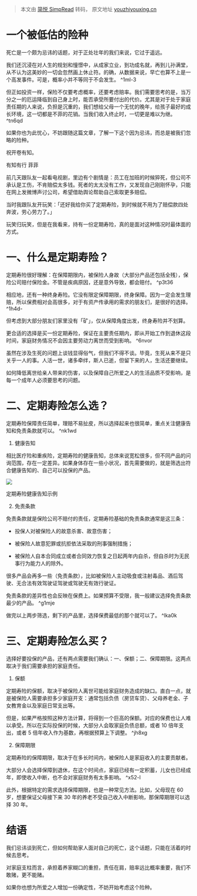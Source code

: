 > 本文由 [简悦 SimpRead](http://ksria.com/simpread/) 转码， 原文地址 [youzhiyouxing.cn](https://youzhiyouxing.cn/n/materials/44)

# 一个被低估的险种

死亡是一个颇为忌讳的话题，对于正处壮年的我们来说，它过于遥远。

我们还沉浸在对人生的规划和憧憬中，从成家立业，到功成名就，再到儿孙满堂，从不认为这美妙的一切会忽然画上休止符。的确，从数据来说，早亡也算不上是一个高发事件。可是，概率小并不等同于不会发生。 ^1ml-3

但正如投资一样，保险不仅要考虑概率，还要考虑赔率。我们需要思考的是，当万分之一的厄运降临到自己身上时，能否承受所要付出的代价。尤其是对于处于家庭责任期的人来说，负担是沉重的，我们想给父母一个无忧的晚年，给孩子最好的成长环境，这一切都是不菲的花销。当我们收入终止时，一切更是难以为继。 ^tn6qd

如果你也为此忧心，不妨跟随这篇文章，了解一下这个因为忌讳，而总是被我们忽略的险种。

祝开卷有知。

有知有行 菲菲

前几天跟队友一起看电视剧，里边有个剧情是：员工在加班的时候猝死，但公司不承认是工伤，不肯赔偿太多钱。死者的太太没有工作，又发现自己刚刚怀孕，只能在网上发微博声讨公司，希望借助舆论帮助自己索取更多赔偿。

当时我跟队友开玩笑：「还好我给你买了定期寿险，到时候就不用为了赔偿款四处奔波，劳心劳力了。」

玩笑归玩笑，但是在我看来，持有一份定期寿险，真的是面对这种情况时最体面的方式。

# 一、什么是定期寿险？


定期寿险很好理解：在保障期限内，被保险人身故（大部分产品还包括全残），保险公司赔付保险金。不管是疾病原因，还是意外导致，都会赔付。 ^p3t36

相应地，还有一种终身寿险。它没有限定保障期限，终身保障。因为一定会发生理赔，所以保费相对会高很多，对于有资产传承用的需求的朋友们，是很好的选择。 ^1h4d-

但考虑到大部分朋友们家里没有「矿」，仅从保障角度出发，终身寿险并不划算。

更合适的选择是买一份定期寿险，保证在主要责任期内，即从开始工作到退休这段时间，家庭财务情况不会因主要劳动力离世而受到影响。 ^6nvor

虽然在涉及生死的问题上谈钱显得俗气，但我们不得不谈。毕竟，生死从来不是只关乎一人的事。人活一世，诸多牵绊，斯人已逝，但留下来的人，生活还要继续。

如何降低离世给亲人带来的伤害，以及保障自己所爱之人的生活品质不受影响，是每一个成年人必须要思考的问题。

# 二、定期寿险怎么选？

定期寿险保障责任简单，理赔不易扯皮，所以选择起来也很简单，重点关注健康告知和免责条款就可以。 ^nk1wd

1.  健康告知

相比医疗险和重疾险，定期寿险的健康告知，总体来说宽松很多，但不同产品的问询范围，存在一定差异。如果身体存在一些小状况，首先需要做的，就是筛选出符合健康告知的、自己可以投保的产品。

![](https://asset.youzhiyouxing.cn/image/2020/08/20/01EG4Y1F0V050XNQQTQ2KQCJYV.png)

定期寿险健康告知示例

2.  免责条款

免责条款就是保险公司不赔付的责任，定期寿险基础的免责条款通常是这三条：

*   投保人对被保险人的故意杀害、故意伤害；  
    
*   被保险人故意犯罪或抗拒依法采取的刑事强制措施；  
    
*   被保险人自本合同成立或者合同效力恢复之日起两年内自杀，但自杀时为无民事行为能力人的除外。

很多产品会再多一些（免责条款），比如被保险人主动吸食或注射毒品、酒后驾驶、无合法有效驾驶证驾驶或驾驶无有效行驶证。

免责条款的差异性也会反映在保费上。如果预算不受限，我一般建议选择免责条款最少的产品。 ^g1mje

做完以上两步筛选，剩下的产品里，选择保费最低的那个就可以了。 ^lka0k

# 三、定期寿险怎么买？


选择好要投保的产品，还有两点需要我们确认：一、保额；二、保障期限。这两点取决于我们需要承担的家庭责任。

1.  保额

定期寿险的保额，取决于被保险人离世可能给家庭财务造成的缺口。直白一点，就是被保险人需要承担多少家庭开支：通常包括负债（房贷车贷）、父母养老金、子女教育金以及家庭日常支出等。

但是，如果严格按照这种方法计算，将得到一个巨高的保额。对应的保费也让人难以承受。所以在实际投保的时候，大部分人会取家庭负债总额，或者 10 倍年支出，或者 5 倍年收入作为基数，再根据预算上下调整。 ^jh8xg

2.  保障期限

定期寿险的保障期限，取决于在多长时间内，被保险人是家庭收入的主要贡献者。

大部分人会选择保障到退休，在这个时间点，家庭已经有一定积蓄，儿女也已经成年，即使收入中断，也不会对家庭财务有太多影响。 ^x52-l

此外，根据特定的需求选择保障期限，也是一种常见方法。比如，父母现在 60 岁，想要保证父母接下来 30 年的养老不受自己收入中断影响，那保障期限可以选择 30 年。

# 结语


我们忌讳谈到死亡，但如何帮助家人面对自己的死亡，这个话题，只能在活着的时候去思考。

对家庭支柱而言，承担着养家糊口的重担，责任在肩，赔率远比概率重要，我们不敢赌，更不能赌。

如果你也想为所爱之人增加一份确定性，不妨开始考虑这个险种。